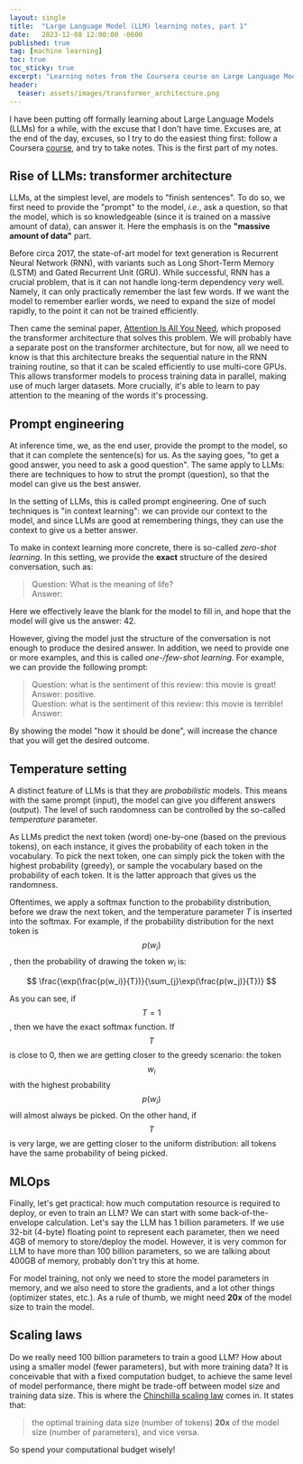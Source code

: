 ```yaml
---
layout: single
title:  "Large Language Model (LLM) learning notes, part 1"
date:   2023-12-08 12:00:00 -0600
published: true
tag: [machine learning]
toc: true
toc_sticky: true
excerpt: "Learning notes from the Coursera course on Large Language Models (LLMs)"
header:
  teaser: assets/images/transformer_architecture.png
---
```

I have been putting off formally learning about Large Language Models (LLMs)
for a while, with the excuse that I don't have time. Excuses are, at the end of
the day, excuses, so I try to do the easiest thing first: follow a Coursera
[course](https://www.coursera.org/learn/generative-ai-with-llms),
and try to take notes. This is the first part of my notes.

## Rise of LLMs: transformer architecture

LLMs, at the simplest level, are models to "finish sentences". To do so, we first
need to provide the "prompt" to the model, _i.e._, ask a question, so that the
model, which is so knowledgeable (since it is trained on a massive amount of data),
can answer it. Here the emphasis is on the **"massive amount of data"** part.

Before circa 2017, the state-of-art model for text generation is Recurrent Neural
Network (RNN), with variants such as Long Short-Term Memory (LSTM) and Gated
Recurrent Unit (GRU). While successful, RNN has a crucial problem, that is it can
not handle long-term dependency very well. Namely, it can only practically remember
the last few words. If we want the model to remember earlier words, we need to
expand the size of model rapidly, to the point it can not be trained efficiently.

Then came the seminal paper, [Attention Is All You Need](https://arxiv.org/abs/1706.03762),
which proposed the transformer architecture that solves this problem.
We will probably have a separate post on the transformer architecture, but for now,
all we need to know is that this architecture breaks the sequential nature in the RNN
training routine, so that it can be scaled efficiently to use multi-core GPUs.
This allows transformer models to process training data in parallel, making use of
much larger datasets. More crucially, it's able to learn to pay attention
to the meaning of the words it's processing.

## Prompt engineering
At inference time, we, as the end user, provide the prompt to the model, so that
it can complete the sentence(s) for us. As the saying goes, "to get a good answer,
you need to ask a good question". The same apply to LLMs: there are techniques to
how to strut the prompt (question), so that the model can give us the best answer.

In the setting of LLMs, this is called prompt engineering. One of such techniques
is "in context learning": we can provide our context to the model, and since LLMs
are good at remembering things, they can use the context to give us a better answer.

To make in context learning more concrete, there is so-called _zero-shot learning_.
In this setting, we provide the **exact** structure of the desired conversation,
such as:

> Question: What is the meaning of life?<br>
> Answer:

Here we effectively leave the blank for the model to fill in, and hope that the
model will give us the answer: 42.

However, giving the model just the structure of the conversation is not enough
to produce the desired answer. In addition, we need to provide one or more examples,
and this is called _one-/few-shot learning_. For example, we can provide the following
prompt:

> Question: what is the sentiment of this review: this movie is great!<br>
> Answer: positive.<br>
> Question: what is the sentiment of this review: this movie is terrible!<br>
> Answer:

By showing the model "how it should be done", will increase the chance that you
will get the desired outcome.

## Temperature setting
A distinct feature of LLMs is that they are _probabilistic_ models. This means
with the same prompt (input), the model can give you different answers (output).
The level of such randomness can be controlled by the so-called _temperature_
parameter.

As LLMs predict the next token (word) one-by-one (based on the previous
tokens), on each instance, it gives the probability of each token in the vocabulary.
To pick the next token, one can simply pick the token with the highest probability
(greedy), or sample the vocabulary based on the probability of each token. It is
the latter approach that gives us the randomness.

Oftentimes, we apply a softmax function to the probability distribution, before
we draw the next token, and the temperature parameter $T$ is inserted into the softmax.
For example, if the probability distribution for the next token is $$p(w_i)$$, then
the probability of drawing the token $w_i$ is:

$$
\frac{\exp(\frac{p(w_i)}{T})}{\sum_{j}\exp(\frac{p(w_j)}{T})}
$$

As you can see, if $$T=1$$, then we have the exact softmax function. If $$T$$ is
close to 0, then we are getting closer to the greedy scenario: the token $$w_i$$ with the
highest probability $$p(w_i)$$ will almost always be picked. On the other hand,
if $$T$$ is very large, we are getting closer to the uniform distribution: all tokens have the same probability of being picked.
## MLOps
Finally, let's get practical: how much computation resource is required to deploy,
or even to train an LLM? We can start with some back-of-the-envelope calculation.
Let's say the LLM has 1 billion parameters. If we use 32-bit (4-byte)
floating point to represent each parameter, then we need 4GB of memory to
store/deploy the model. However, it is very common for LLM to have more than 100
billion parameters, so we are talking about 400GB of memory, probably don't try this
at home.

For model training, not only we need to store the model parameters in memory,
and we also need to store the gradients, and a lot other things (optimizer states,
etc.). As a rule of thumb, we might need **20x** of the model size to train the model.

## Scaling laws
Do we really need 100 billion parameters to train a good LLM? How about using
a smaller model (fewer parameters), but with more training data? It is conceivable
that with a fixed computation budget, to achieve the same level of model performance,
there might be trade-off between model size and training data size. This is where
the [Chinchilla scaling law](https://en.wikipedia.org/wiki/Neural_scaling_law#Chinchilla_scaling_(Hoffmann,_et_al,_2022))
comes in. It states that:

> the optimal training data size (number of tokens)
> **20x** of the model size (number of parameters), and vice versa.

So spend your computational budget wisely!
